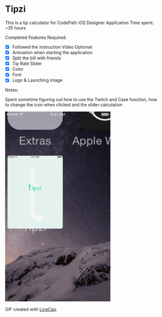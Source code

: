 # Tipzi
This is a tip calculator for CodePath iOS Designer Application
Time spent: ~35 hours

Completed Features
Required:
 * [x] Followed the instruction Video
Optional:
 * [x] Animation when starting the application
 * [x] Split the bill with friends
 * [x] Tip Rate Slider
 * [x] Color
 * [x] Font
 * [x] Logo & Launching image
 
Notes:

Spent sometime figuring out how to use the Twitch and Case function, how to change the icon when clicked and the slider calculation

![Video Walkthrough](Tipzi.gif)

GIF created with [LiceCap](http://www.cockos.com/licecap/).




